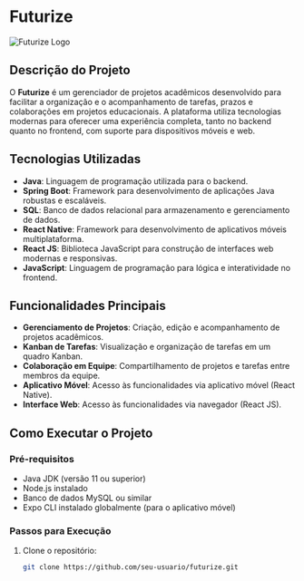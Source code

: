 # Futurize

![Futurize Logo](./src/kanban.svg)

## Descrição do Projeto

O **Futurize** é um gerenciador de projetos acadêmicos desenvolvido para facilitar a organização e o acompanhamento de tarefas, prazos e colaborações em projetos educacionais. A plataforma utiliza tecnologias modernas para oferecer uma experiência completa, tanto no backend quanto no frontend, com suporte para dispositivos móveis e web.

## Tecnologias Utilizadas

- **Java**: Linguagem de programação utilizada para o backend.
- **Spring Boot**: Framework para desenvolvimento de aplicações Java robustas e escaláveis.
- **SQL**: Banco de dados relacional para armazenamento e gerenciamento de dados.
- **React Native**: Framework para desenvolvimento de aplicativos móveis multiplataforma.
- **React JS**: Biblioteca JavaScript para construção de interfaces web modernas e responsivas.
- **JavaScript**: Linguagem de programação para lógica e interatividade no frontend.

## Funcionalidades Principais

- **Gerenciamento de Projetos**: Criação, edição e acompanhamento de projetos acadêmicos.
- **Kanban de Tarefas**: Visualização e organização de tarefas em um quadro Kanban.
- **Colaboração em Equipe**: Compartilhamento de projetos e tarefas entre membros da equipe.
- **Aplicativo Móvel**: Acesso às funcionalidades via aplicativo móvel (React Native).
- **Interface Web**: Acesso às funcionalidades via navegador (React JS).

## Como Executar o Projeto

### Pré-requisitos

- Java JDK (versão 11 ou superior)
- Node.js instalado
- Banco de dados MySQL ou similar
- Expo CLI instalado globalmente (para o aplicativo móvel)

### Passos para Execução

1. Clone o repositório:
   ```bash
   git clone https://github.com/seu-usuario/futurize.git
